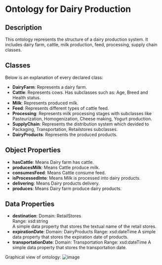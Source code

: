 # Ontology for Dairy Production

## Description
This ontology represents the structure of a dairy production system. It includes dairy farm, cattle, milk production, feed, processing, supply chain classes.

## Classes 
Below is an explanation of every declared class:
- **DairyFarm**: Represents a dairy farm. 
- **Cattle**: Represents cows. Has subclasses such as: Age, Breed and Health status.
- **Milk**: Represents produced milk. 
- **Feed**: Represents different types of cattle feed. 
- **Processing**: Represents milk processing stages with subclasses like Pasteurization, Homogenization, Cheese making, Yogurt production.
- **SupplyChain**: Represents the distribution system which devided to Packaging, Transportation, Retailstores subclasses.
- **DairyProducts**:  Represents the produced products.

## Object Properties
- **hasCattle**: Means Dairy farm has cattle.
- **producesMilk**: Means Cattle produce milk.
- **consumesFeed**: Means Cattle consume feed.
- **isProcessedInto**: Means Milk is processed into dairy products.
- **delivering**: Means Dairy products delivery.
- **produces**: Means Dairy farm produce dairy products.

## Data Properties
- **destination**: 
Domain: RetailStores  
Range: xsd:string  
A simple data property that stores the textual name of the retail stores.
- **expirationDate**:
Domain: DairyProducts
Range: xsd:dateTime
A simple data property that stores the expiration date of products.
- **transportationDate**:
Domain: Transportation
Range: xsd:dateTime
A simple data property that stores the transportation date.


Graphical view of ontology: ![image](https://github.com/user-attachments/assets/ad6a018c-84c3-4204-a9eb-06ee69c39ec3)



